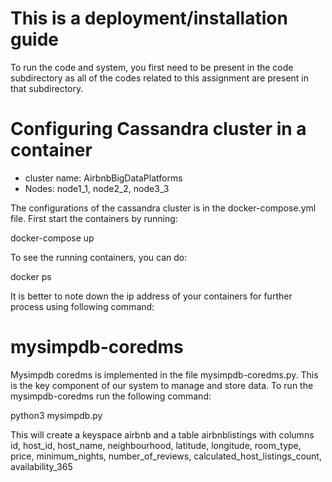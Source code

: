 # This is a deployment/installation guide

To run the code and system, you first need to be present in the code subdirectory as all of the codes related to this assignment are present in that subdirectory.

# Configuring Cassandra cluster in a container

- cluster name: AirbnbBigDataPlatforms
- Nodes: node1_1, node2_2, node3_3

The configurations of the cassandra cluster is in the docker-compose.yml file. First start the containers by running:

docker-compose up

To see the running containers, you can do:

docker ps

It is better to note down the ip address of your containers for further process using following command:


# mysimpdb-coredms

Mysimpdb coredms is implemented in the file mysimpdb-coredms.py. This is the key component of our system to manage and store data. To run the mysimpdb-coredms run the following command:

python3 mysimpdb.py

This will create a keyspace airbnb and a table airbnblistings with columns id, host_id, host_name, neighbourhood, latitude, longitude, room_type, price, minimum_nights, number_of_reviews, calculated_host_listings_count, availability_365

